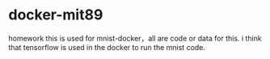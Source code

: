 # docker-mit89
homework
this is used for mnist-docker，all are code or data for this.
i think that tensorflow is used in the docker to run the mnist code.
